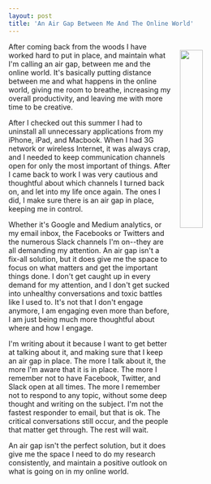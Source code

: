 ```yaml
---
layout: post
title: 'An Air Gap Between Me And The Online World'
---
```

<p><img style="padding: 15px;" src="https://s3.amazonaws.com/kinlane-productions/bw-icons/bw-air-gap.png" alt="" width="30%" align="right" /></p>
<p>After coming back from the woods I have worked hard to put in place, and maintain what I'm calling an air gap, between me and the online world. It's basically putting distance between me and what happens in the online world, giving me room to breathe, increasing my overall productivity, and leaving me with more time to be creative.</p>
<p>After I checked out this summer I had to uninstall all unnecessary applications from my iPhone, iPad, and Macbook. When I had 3G network or wireless Internet, it was always crap, and I needed to keep communication channels open for only the most important of things. After I came back to work I was very cautious and thoughtful about which channels I turned back on, and let into my life once again. The ones I did, I make sure there is an air gap in place, keeping me in control.</p>
<p>Whether it's Google and Medium analytics, or my email inbox, the Facebooks or Twitters and the numerous Slack channels I'm on--they are all demanding my attention. An air gap isn't a fix-all solution, but it does give me the space to focus on what matters&nbsp;and get the important things done. I don't get caught up in every demand for my attention, and I don't get sucked into unhealthy conversations&nbsp;and toxic battles like I used to. It's not that I don't engage anymore, I am engaging even more than before, I am just being much more thoughtful about where and how I engage.&nbsp;</p>
<p>I'm writing about it because I want to get better at talking about it, and making sure that I keep an air gap in place. The more I talk about it, the more I'm aware that it is in place. The more I remember not to have Facebook, Twitter, and Slack open at all times. The more I remember not to respond to any topic, without some deep thought and writing on the subject. I'm not the fastest responder to email, but that is ok. The critical conversations still occur, and the people that matter get through. The rest will wait.</p>
<p>An air gap isn't the perfect solution, but it does give me the space I need to do my research consistently, and maintain a positive outlook on what is going on in my online world.</p>